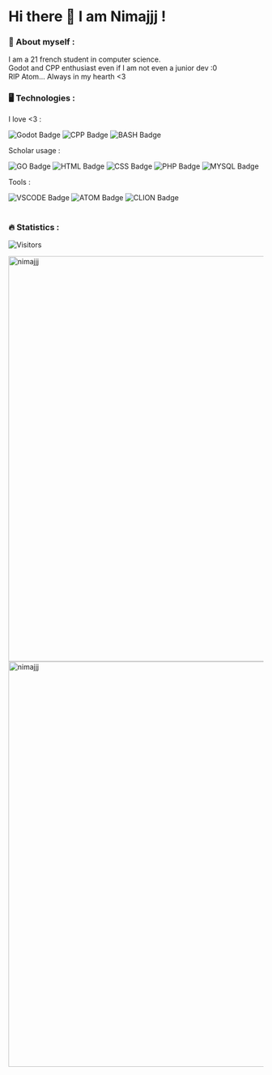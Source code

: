 <h1>
  Hi there 👋 I am Nimajjj !
</h1>

### 🦆 About myself :
I am a 21 french student in computer science. <br/>
Godot and CPP enthusiast even if I am not even a junior dev :0 <br/>
RIP Atom... Always in my hearth <3
<br/>

### 🖥️ Technologies :
I love <3 :
<div>
  <img src="https://img.shields.io/badge/Godot%20Engine-478CBF.svg?style=for-the-badge&logo=Godot-Engine&logoColor=white" alt="Godot Badge"/>
  <img src="https://img.shields.io/badge/C++-00599C.svg?style=for-the-badge&logo=C++&logoColor=white" alt="CPP Badge"/>
  <img src="https://img.shields.io/badge/GNU%20Bash-4EAA25.svg?style=for-the-badge&logo=GNU-Bash&logoColor=white" alt="BASH Badge"/>
</div>

Scholar usage :
<div>
  <img src="https://img.shields.io/badge/Go-00ADD8.svg?style=for-the-badge&logo=Go&logoColor=white" alt="GO Badge"/>
  <img src="https://img.shields.io/badge/HTML5-E34F26.svg?style=for-the-badge&logo=HTML5&logoColor=white" alt="HTML Badge"/>
  <img src="https://img.shields.io/badge/CSS3-1572B6.svg?style=for-the-badge&logo=CSS3&logoColor=white" alt="CSS Badge"/>
  <img src="https://img.shields.io/badge/PHP-777BB4.svg?style=for-the-badge&logo=PHP&logoColor=white" alt="PHP Badge"/>
  <img src="https://img.shields.io/badge/MySQL-4479A1.svg?style=for-the-badge&logo=MySQL&logoColor=white" alt="MYSQL Badge"/>
</div>

Tools :
<div>
  <img src="https://img.shields.io/badge/Visual%20Studio%20Code-007ACC.svg?style=for-the-badge&logo=Visual-Studio-Code&logoColor=white" alt="VSCODE Badge"/>
  <img src="https://img.shields.io/badge/Atom-66595C.svg?style=for-the-badge&logo=Atom&logoColor=white" alt="ATOM Badge"/>
  <img src="https://img.shields.io/badge/CLion-000000.svg?style=for-the-badge&logo=CLion&logoColor=white" alt="CLION Badge"/>
</div>
<br/>

### 🔥 Statistics :
![Visitors](https://api.visitorbadge.io/api/visitors?path=https%3A%2F%2Fgithub.com%2FNimajjj&label=VISITORS&countColor=%23263759)
<p float="left">
  <img align="center" style="height: 20vh;" src="https://github-readme-stats.vercel.app/api?username=Nimajjj&theme=dark" alt="nimajjj" />
  <img align="center" style="height: 20vh;" src="https://github-readme-stats.vercel.app/api/top-langs?username=nimajjj&show_icons=true&theme=dark&locale=en&layout=compact" alt="nimajjj"/>
</p>


